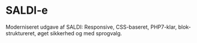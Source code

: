 # SALDI-e
Moderniseret udgave af SALDI: Responsive, CSS-baseret, PHP7-klar, blok-struktureret, øget sikkerhed og med sprogvalg.
